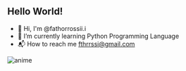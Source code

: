 ## Hello World! 

<!--
**kazuhaaa7/kazuhaaa7** is a ✨ _special_ ✨ repository because its `README.md` (this file) appears on your GitHub profile.

Here are some ideas to get you started:

- 🔭 I’m currently working on ...
- 🌱 I’m currently learning ...
- 👯 I’m looking to collaborate on ...
- 🤔 I’m looking for help with ...
- 💬 Ask me about ...
- 📫 How to reach me: ...
- 😄 Pronouns: ...
- ⚡ Fun fact: ...
- 👀 I'm interested in App Dev and Artificial Intelegent
-->
- 👋 Hi, I'm @fathorrossii.i 
- 🌱 I’m currently learning Python Programming Language
- 📬 How to reach me fthrrssi@gmail.com


![anime](https://media.giphy.com/media/v1.Y2lkPTc5MGI3NjExczh5b3BtcGVsN2dpejRlNDVjZGs1MGZpMTRzZHRlMTBjOGt2NXJ3biZlcD12MV9naWZzX3NlYXJjaCZjdD1n/dyjrpqaUVqCELGuQVr/giphy.gif)
